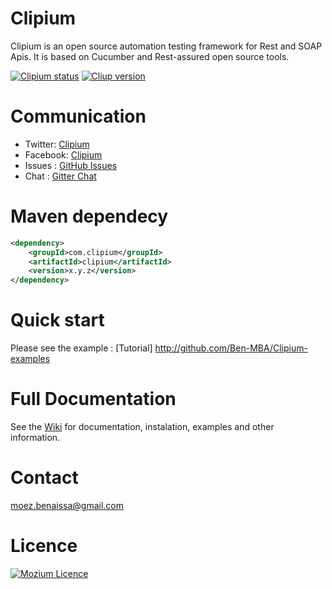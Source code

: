 # Clipium
Clipium is an open source automation testing framework for Rest and SOAP Apis. It is based on Cucumber and Rest-assured open source tools. 


[![Clipium status](https://img.shields.io/badge/Clipium-Passed-blue.svg)](https://img.shields.io/badge/Clipium-Passed-blue.svg)
[![Cliup version](https://img.shields.io/badge/Clipium-v--1.0.2-green.svg)](https://img.shields.io/badge/Clipium-v--1.0.2-green.svg)

# Communication

- Twitter: [Clipium](https://twitter.com/Clipium)
- Facebook: [Clipium](https://www.facebook.com/Clipium)
- Issues : [GitHub Issues](https://github.com/Ben-MBA/Clipium/issues)
- Chat : [Gitter Chat](https://gitter.im/Clipium/Lobby)

 
# Maven dependecy

```xml
<dependency>
    <groupId>com.clipium</groupId>
    <artifactId>clipium</artifactId>
    <version>x.y.z</version>
</dependency>
```

# Quick start

Please see the example : [Tutorial] http://github.com/Ben-MBA/Clipium-examples

# Full Documentation
See the [Wiki](https://github.com/Ben-MBA/Clipium/wiki) for documentation, instalation, examples and other information.

# Contact
moez.benaissa@gmail.com

# Licence

[![Mozium Licence](https://img.shields.io/badge/Licence-Open-blue.svg)](https://img.shields.io/badge/Licence-Open-blue.svg)


